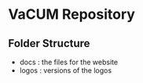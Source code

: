 # VaCUM Repository

## Folder Structure
- docs : the files for the website
- logos : versions of the logos
